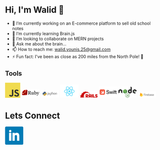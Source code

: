 # Hi, I'm Walid 👋


- 🔭 I’m currently working on an E-commerce platform to sell old school notes
- 🌱 I’m currently learning Brain.js
- 👯 I’m looking to collaborate on MERN projects
- 💬 Ask me about the brain...
- 📫 How to reach me: walid.younis.25@gmail.com
- ⚡ Fun fact: I've been as close as 200 miles from the North Pole! 🥶 

## Tools
<img src = /js.png width="50px"/> <img src = /ruby.png width="60px"/>  <img src = /java.png width="60px"/>  <img src = /react.png width="60px"/>  <img src = /rails.png width="60px"/> <img src = /swift.png width="60px"/>  <img src = /nodejs.png width="60px"/>  <img src = /firebase.png width="60px"/> 
# Lets Connect

<a target="_blank" rel="noopener noreferrer" href="https://www.linkedin.com/in/walid-younis-2025/">
<img src = /bluelink.png width="60px"/>
  </a>
